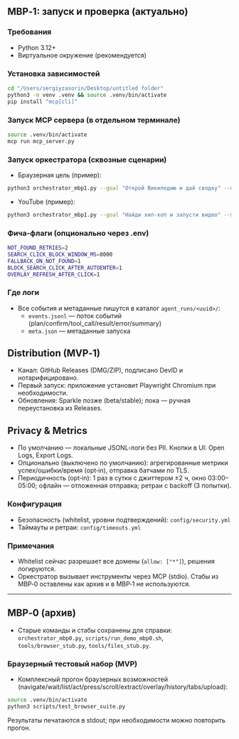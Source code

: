 ## MBP‑1: запуск и проверка (актуально)

### Требования
- Python 3.12+
- Виртуальное окружение (рекомендуется)

### Установка зависимостей
```bash
cd "/Users/sergiyzasorin/Desktop/untitled folder"
python3 -m venv .venv && source .venv/bin/activate
pip install "mcp[cli]"
```

### Запуск MCP сервера (в отдельном терминале)
```bash
source .venv/bin/activate
mcp run mcp_server.py
```

### Запуск оркестратора (сквозные сценарии)
- Браузерная цель (пример):
```bash
python3 orchestrator_mbp1.py --goal "Открой Википедию и дай сводку" --max-steps 10
```
- YouTube (пример):
```bash
python3 orchestrator_mbp1.py --goal "Найди хип-хоп и запусти видео" --max-steps 12
```

### Фича-флаги (опционально через .env)
```bash
NOT_FOUND_RETRIES=2
SEARCH_CLICK_BLOCK_WINDOW_MS=8000
FALLBACK_ON_NOT_FOUND=1
BLOCK_SEARCH_CLICK_AFTER_AUTOENTER=1
OVERLAY_REFRESH_AFTER_CLICK=1
```

### Где логи
- Все события и метаданные пишутся в каталог `agent_runs/<uuid>/`:
  - `events.jsonl` — поток событий (plan/confirm/tool_call/result/error/summary)
  - `meta.json` — метаданные запуска

## Distribution (MVP‑1)
- Канал: GitHub Releases (DMG/ZIP), подписано DevID и нотарифицировано.
- Первый запуск: приложение установит Playwright Chromium при необходимости.
- Обновления: Sparkle позже (beta/stable); пока — ручная переустановка из Releases.

## Privacy & Metrics
- По умолчанию — локальные JSONL‑логи без PII. Кнопки в UI: Open Logs, Export Logs.
- Опционально (выключено по умолчанию): агрегированные метрики успех/ошибки/время (opt‑in), отправка батчами по TLS.
- Периодичность (opt‑in): 1 раз в сутки с джиттером ±2 ч, окно 03:00–05:00; офлайн — отложенная отправка; ретраи с backoff (3 попытки).

### Конфигурация
- Безопасность (whitelist, уровни подтверждений): `config/security.yml`
- Таймауты и ретраи: `config/timeouts.yml`

### Примечания
- Whitelist сейчас разрешает все домены (`allow: ["*"]`), решения логируются.
- Оркестратор вызывает инструменты через MCP (stdio). Стабы из MBP‑0 оставлены как архив и в MBP‑1 не используются.

---

## MBP‑0 (архив)
- Старые команды и стабы сохранены для справки: `orchestrator_mbp0.py`, `scripts/run_demo_mbp0.sh`, `tools/browser_stub.py`, `tools/files_stub.py`.

### Браузерный тестовый набор (MVP)
- Комплексный прогон браузерных возможностей (navigate/wait/list/act/press/scroll/extract/overlay/history/tabs/upload):
```bash
source .venv/bin/activate
python3 scripts/test_browser_suite.py
```
Результаты печатаются в stdout; при необходимости можно повторить прогон.
